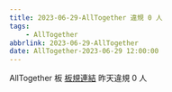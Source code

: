 ```yaml
---
title: 2023-06-29-AllTogether 違規 0 人
tags:
    - AllTogether
abbrlink: 2023-06-29-AllTogether
date: AllTogether-2023-06-29 12:00:00
---
```

AllTogether 板 [板規連結](https://www.ptt.cc/bbs/AllTogether/M.1643211430.A.5FB.html)
昨天違規 0 人
